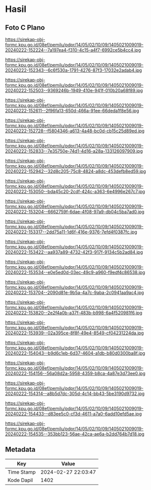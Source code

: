 # Hasil

## Foto C Plano

https://sirekap-obj-formc.kpu.go.id/08ef/pemilu/pdpr/14/05/02/10/09/1405021009019-20240222-152224--7a197ea4-f310-4c15-a4f7-6992ce5b4cc4.jpg

https://sirekap-obj-formc.kpu.go.id/08ef/pemilu/pdpr/14/05/02/10/09/1405021009019-20240222-152343--6c6f530a-1791-4276-87f3-17032e2adab4.jpg

https://sirekap-obj-formc.kpu.go.id/08ef/pemilu/pdpr/14/05/02/10/09/1405021009019-20240222-152503--9369246b-1949-410e-941f-010b20a68f89.jpg

https://sirekap-obj-formc.kpu.go.id/08ef/pemilu/pdpr/14/05/02/10/09/1405021009019-20240222-152611--2f96fa13-650d-466a-91ee-66deda1f8e56.jpg

https://sirekap-obj-formc.kpu.go.id/08ef/pemilu/pdpr/14/05/02/10/09/1405021009019-20240222-152728--f5804346-a613-4a48-bc0d-cb15c25d89ed.jpg

https://sirekap-obj-formc.kpu.go.id/08ef/pemilu/pdpr/14/05/02/10/09/1405021009019-20240222-152833--7e35750e-74d1-4d16-a28a-133126097909.jpg

https://sirekap-obj-formc.kpu.go.id/08ef/pemilu/pdpr/14/05/02/10/09/1405021009019-20240222-152942--32d8c205-75c8-4824-a8dc-453defb8ed59.jpg

https://sirekap-obj-formc.kpu.go.id/08ef/pemilu/pdpr/14/05/02/10/09/1405021009019-20240222-153050--bda45c20-2cdf-424c-a363-6e4996e267c7.jpg

https://sirekap-obj-formc.kpu.go.id/08ef/pemilu/pdpr/14/05/02/10/09/1405021009019-20240222-153204--6662759f-6dae-4f08-97a9-db04c5ba7ad0.jpg

https://sirekap-obj-formc.kpu.go.id/08ef/pemilu/pdpr/14/05/02/10/09/1405021009019-20240222-153317--2dd75a11-1d6f-416e-9376-7efd4f0387fc.jpg

https://sirekap-obj-formc.kpu.go.id/08ef/pemilu/pdpr/14/05/02/10/09/1405021009019-20240222-153422--aa937a89-4732-42f3-917f-9134c5b2ad84.jpg

https://sirekap-obj-formc.kpu.go.id/08ef/pemilu/pdpr/14/05/02/10/09/1405021009019-20240222-153534--e0e5ed0d-03ec-49c9-a960-f9edf4c86538.jpg

https://sirekap-obj-formc.kpu.go.id/08ef/pemilu/pdpr/14/05/02/10/09/1405021009019-20240222-153704--2090d81e-9b5a-4a7c-9aba-2c0941aa9ac4.jpg

https://sirekap-obj-formc.kpu.go.id/08ef/pemilu/pdpr/14/05/02/10/09/1405021009019-20240222-153820--2e2f4a0b-a37f-483b-b998-6a4f520981f6.jpg

https://sirekap-obj-formc.kpu.go.id/08ef/pemilu/pdpr/14/05/02/10/09/1405021009019-20240222-153939--02a395ce-8f8f-49e4-8549-cf04231224da.jpg

https://sirekap-obj-formc.kpu.go.id/08ef/pemilu/pdpr/14/05/02/10/09/1405021009019-20240222-154043--b9d6c1eb-6d37-4604-a1db-b80d0300ba8f.jpg

https://sirekap-obj-formc.kpu.go.id/08ef/pemilu/pdpr/14/05/02/10/09/1405021009019-20240222-154156--56a08d2a-5958-4359-b8ca-4a87e3d73ee0.jpg

https://sirekap-obj-formc.kpu.go.id/08ef/pemilu/pdpr/14/05/02/10/09/1405021009019-20240222-154314--a8b5d7dc-305d-4c14-bb43-5be3190d9732.jpg

https://sirekap-obj-formc.kpu.go.id/08ef/pemilu/pdpr/14/05/02/10/09/1405021009019-20240222-154433--d83ee5c0-cf3d-4611-a7a0-6add10efd5ae.jpg

https://sirekap-obj-formc.kpu.go.id/08ef/pemilu/pdpr/14/05/02/10/09/1405021009019-20240222-154535--353bb123-56ae-42ca-ae6a-b2dd764b7d18.jpg


## Metadata

| Key        | Value               |
| ---------- | ------------------- |
| Time Stamp | 2024-02-27 22:03:47 |
| Kode Dapil | 1402                |



